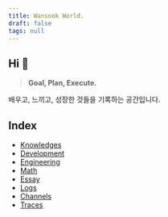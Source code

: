 ```yaml
---
title: Wansook World.
draft: false
tags: null
---
```


## Hi 👋

 > 
 > **Goal, Plan, Execute.**

배우고, 느끼고, 성장한 것들을 기록하는 공간입니다.

## Index

* [Knowledges](Knowledges.md)
* [Development](Development.md)
* [Engineering](Engineering.md)
* [Math](Math.md)
* [Essay](Essay.md)
* [Logs](Logs.md)
* [Channels](Channels.md)
* [Traces](Traces.md)
